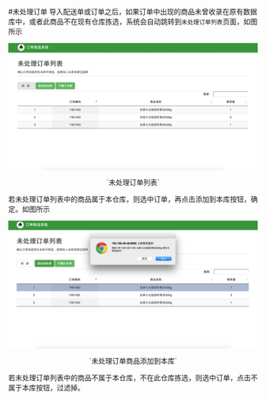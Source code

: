 #未处理订单
导入配送单或订单之后，如果订单中出现的商品未曾收录在原有数据库中，或者此商品不在现有仓库拣选，系统会自动跳转到`未处理订单列表`页面，如图所示

<img src="images/未处理订单列表.png" width = "" height = "" alt="拣选系统" align=center />
 <p align=center> `未处理订单列表` </p>

若未处理订单列表中的商品属于本仓库，则选中订单，再点击添加到本库按钮，确定。如图所示

<img src="images/未处理订单商品添加到本库.png" width = "" height = "" alt="拣选系统" align=center />
 <p align=center> `未处理订单商品添加到本库` </p>
 
 若未处理订单列表中的商品不属于本仓库，不在此仓库拣选，则选中订单，点击不属于本库按钮，过滤掉。